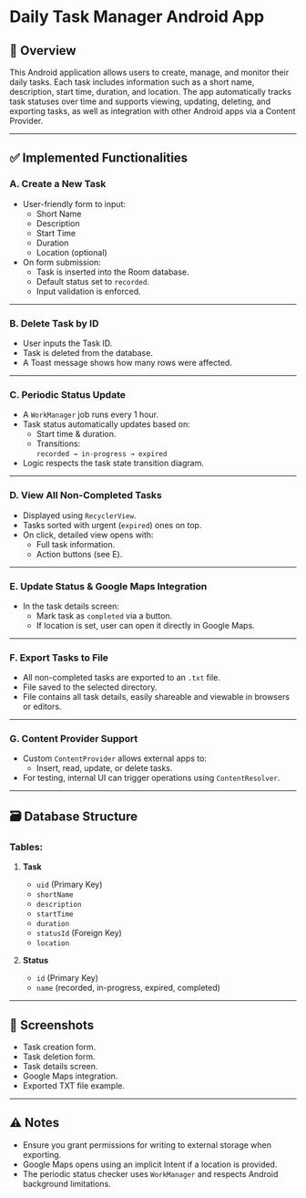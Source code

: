 # Daily Task Manager Android App

## 📱 Overview
This Android application allows users to create, manage, and monitor their daily tasks. Each task includes information such as a short name, description, start time, duration, and location. The app automatically tracks task statuses over time and supports viewing, updating, deleting, and exporting tasks, as well as integration with other Android apps via a Content Provider.

---

## ✅ Implemented Functionalities

### A. Create a New Task
- User-friendly form to input:
  - Short Name
  - Description
  - Start Time
  - Duration
  - Location (optional)
- On form submission:
  - Task is inserted into the Room database.
  - Default status set to `recorded`.
  - Input validation is enforced.

---

### B. Delete Task by ID
- User inputs the Task ID.
- Task is deleted from the database.
- A Toast message shows how many rows were affected.

---

### C. Periodic Status Update
- A `WorkManager` job runs every 1 hour.
- Task status automatically updates based on:
  - Start time & duration.
  - Transitions:  
    `recorded → in-progress → expired`
- Logic respects the task state transition diagram.

---

### D. View All Non-Completed Tasks
- Displayed using `RecyclerView`.
- Tasks sorted with urgent (`expired`) ones on top.
- On click, detailed view opens with:
  - Full task information.
  - Action buttons (see E).

---

### E. Update Status & Google Maps Integration
- In the task details screen:
  - Mark task as `completed` via a button.
  - If location is set, user can open it directly in Google Maps.

---

### F. Export Tasks to File
- All non-completed tasks are exported to an `.txt` file.
- File saved to the selected directory.
- File contains all task details, easily shareable and viewable in browsers or editors.

---

### G. Content Provider Support
- Custom `ContentProvider` allows external apps to:
  - Insert, read, update, or delete tasks.
- For testing, internal UI can trigger operations using `ContentResolver`.

---

## 🗃️ Database Structure

### Tables:
1. **Task**
   - `uid` (Primary Key)
   - `shortName`
   - `description`
   - `startTime`
   - `duration`
   - `statusId` (Foreign Key)
   - `location`

2. **Status**
   - `id` (Primary Key)
   - `name` (recorded, in-progress, expired, completed)

---

## 📸 Screenshots
- Task creation form.
- Task deletion form.
- Task details screen.
- Google Maps integration.
- Exported TXT file example.

---

## ⚠ Notes
- Ensure you grant permissions for writing to external storage when exporting.
- Google Maps opens using an implicit Intent if a location is provided.
- The periodic status checker uses `WorkManager` and respects Android background limitations.
